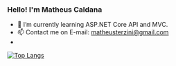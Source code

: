 ### Hello! I'm Matheus Caldana

- 🌱 I’m currently learning ASP.NET Core API and MVC.
- 📫 Contact me on E-mail: matheusterzini@gmail.com
- 
[![Top Langs](https://github-readme-stats.vercel.app/api/top-langs/?username=MatheusCFBT)](https://github.com/MatheusCFBT/github-readme-stats)




